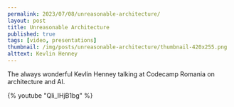 ```yaml
---
permalink: 2023/07/08/unreasonable-architecture/
layout: post
title: Unreasonable Architecture
published: true
tags: [video, presentations]
thumbnail: /img/posts/unreasonable-architecture/thumbnail-420x255.png
alttext: Kevlin Henney
---
```


The always wonderful Kevlin Henney talking at Codecamp Romania on architecture and AI.

{% youtube "Qli_IHjB1bg" %}